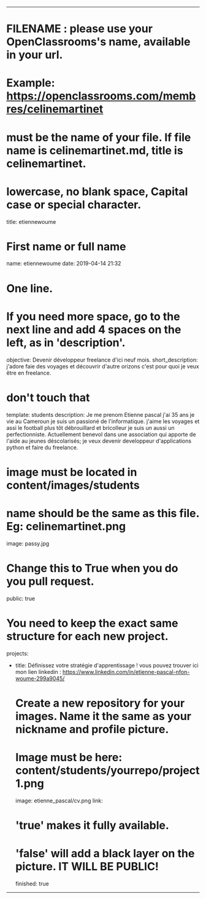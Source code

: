---

# FILENAME : please use your OpenClassrooms's name, available in your url.
# Example: https://openclassrooms.com/membres/celinemartinet
# must be the name of your file. If file name is celinemartinet.md, title is celinemartinet.
# lowercase, no blank space, Capital case or special character.
title: etiennewoume

# First name or full name
name: etiennewoume
date: 2019-04-14 21:32

# One line.
# If you need more space, go to the next line and add 4 spaces on the left, as in 'description'.
objective: Devenir développeur freelance d'ici neuf mois.
short_description: j'adore faie des voyages et découvrir d'autre orizons c'est pour quoi je veux être en freelance.

# don't touch that
template: students
description:
    Je me prenom Etienne pascal j'ai 35 ans je vie au Cameroun je suis un passioné de l'informatique. 
    j'aime les voyages et assi le football plus tôt débrouillard et bricolleur je suis un aussi un perfectionniste.
    Actuellement benevol dans une association qui apporte de l'aide au jeunes déscolarisés; je veux devenir developpeur d'applications
    python et faire du freelance.
    
# image must be located in content/images/students
# name should be the same as this file. Eg: celinemartinet.png
image: passy.jpg

# Change this to True when you do you pull request.
public: true

# You need to keep the exact same structure for each new project.
projects:
  - title: Définissez votre stratégie d'apprentissage !
    vous pouvez trouver ici mon lien linkedin : https://www.linkedin.com/in/etienne-pascal-nfon-woume-299a9045/
    # Create a new repository for your images. Name it the same as your nickname and profile picture.
    # Image must be here: content/students/yourrepo/project1.png
    image: etienne_pascal/cv.png
    link: 
    # 'true' makes it fully available.
    # 'false' will add a black layer on the picture. IT WILL BE PUBLIC!
    finished: true
  
---